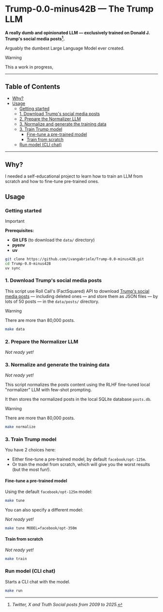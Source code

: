 # Trump-0.0-minus42B — The Trump LLM

**A really dumb and opinionated LLM — exclusively trained on Donald J. Trump's social media posts[^note].**

Arguably the dumbest Large Language Model ever created.

> [!WARNING]  
> This a work in progress,

[^note]: _Twitter, X and Truth Social posts from 2009 to 2025._

---

## Table of Contents

- [Why?](#why)
- [Usage](#usage)
  - [Getting started](#getting-started)
  - [1. Download Trump's social media posts](#1-download-trumps-social-media-posts)
  - [2. Prepare the Normalizer LLM](#2-prepare-the-normalizer-llm)
  - [3. Normalize and generate the training data](#3-normalize-and-generate-the-training-data)
  - [3. Train Trump model](#3-train-trump-model)
    - [Fine-tune a pre-trained model](#fine-tune-a-pre-trained-model)
    - [Train from scratch](#train-from-scratch)
  - [Run model (CLI chat)](#run-model-cli-chat)

---

## Why?

I needed a self-educational project to learn how to train an LLM from scratch and how to fine-tune pre-trained ones.

## Usage

### Getting started

> [!IMPORTANT]  
> **Prerequisites:**
> - **Git LFS** (to download the `data/` directory)
> - **pyenv**
> - **uv**

```sh
git clone https://github.com/ivangabriele/Trump-0.0-minus42B.git
cd Trump-0.0-minus42B
uv sync
```

### 1. Download Trump's social media posts

This script use Roll Call's (FactSquared) API to download [Trump's social media
posts](https://rollcall.com/factbase-twitter/?platform=all&sort=date&sort_order=asc&page=1) — including deleted ones —
and store them as JSON files — by lots of 50 posts — in the `data/posts/` directory. 

> [!WARNING]  
> There are more than 80,000 posts.

```sh
make data
```

### 2. Prepare the Normalizer LLM

_Not ready yet!_

### 3. Normalize and generate the training data

_Not ready yet!_

This script normalizes the posts content using the RLHF fine-tuned local "normalizer" LLM with few-shot prompting.

It then stores the normalized posts in the local SQLite database `posts.db`.

> [!WARNING]  
> There are more than 80,000 posts. 

```sh
make normalize
```

### 3. Train Trump model

You have 2 choices here:
- Either fine-tune a pre-trained model, by default `facebook/opt-125m`.
- Or train the model from scratch, which will give you the worst results (but the most fun!).

#### Fine-tune a pre-trained model

Using the default `facebook/opt-125m` model:

```sh
make tune
```

You can also specify a different model:

_Not ready yet!_

```sh
make tune MODEL=facebook/opt-350m
```

#### Train from scratch

_Not ready yet!_

```sh
make train
```

### Run model (CLI chat)

Starts a CLI chat with the model.

```sh
make run
```
